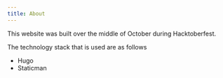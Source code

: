 ```yaml
---
title: About
---
```

This website was built over the middle of October during Hacktoberfest.

The technology stack that is used are as follows
- Hugo
- Staticman 




